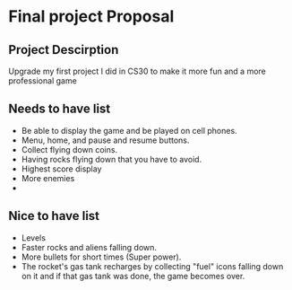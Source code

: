 # Final project Proposal

## Project Descirption

Upgrade my first project I did in CS30 to make it more fun and a more professional game

## Needs to have list

- Be able to display the game and be played on cell phones.
- Menu, home, and pause and resume buttons.
- Collect flying down coins.
- Having rocks flying down that you have to avoid.
- Highest score display
- More enemies
- 

## Nice to have list

- Levels
- Faster rocks and aliens falling down.
- More bullets for short times (Super power).
- The rocket's gas tank recharges by collecting "fuel" icons falling down on it and if that gas tank was done, the game becomes over. 
